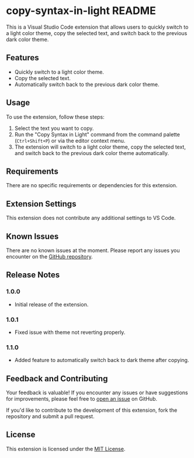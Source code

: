 # copy-syntax-in-light README

This is a Visual Studio Code extension that allows users to quickly switch to a light color theme, copy the selected text, and switch back to the previous dark color theme.

## Features

- Quickly switch to a light color theme.
- Copy the selected text.
- Automatically switch back to the previous dark color theme.

## Usage

To use the extension, follow these steps:

1. Select the text you want to copy.
2. Run the "Copy Syntax in Light" command from the command palette (`Ctrl+Shift+P`) or via the editor context menu.
3. The extension will switch to a light color theme, copy the selected text, and switch back to the previous dark color theme automatically.

## Requirements

There are no specific requirements or dependencies for this extension.

## Extension Settings

This extension does not contribute any additional settings to VS Code.

## Known Issues

There are no known issues at the moment. Please report any issues you encounter on the [GitHub repository](https://github.com/yourusername/copy-syntax-in-light).

## Release Notes

### 1.0.0

- Initial release of the extension.

### 1.0.1

- Fixed issue with theme not reverting properly.

### 1.1.0

- Added feature to automatically switch back to dark theme after copying.

## Feedback and Contributing

Your feedback is valuable! If you encounter any issues or have suggestions for improvements, please feel free to [open an issue](https://github.com/yourusername/copy-syntax-in-light/issues) on GitHub.

If you'd like to contribute to the development of this extension, fork the repository and submit a pull request.

## License

This extension is licensed under the [MIT License](LICENSE).
